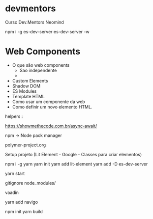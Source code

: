 # devmentors

Curso Dev.Mentors Neomind

npm i -g es-dev-server
es-dev-server -w

# Web Components

- O que são web components
  - Sao independente
  -
- Custom Elements
- Shadow DOM
- ES Modules
- Template HTML
- Como usar um componente da web
- Como definir um novo elemento HTML.

helpers :

https://showmethecode.com.br/async-await/

npm -> Node pack manager

polymer-project.org

Setup projeto (Lit Element - Google - Classes para criar elementos)

npm i -g yarn
yarn init
yarn add lit-element
yarn add -D es-dev-server

yarn start

gitignore
node_modules/

vaadin

yarn add navigo

npm init 
yarn build
